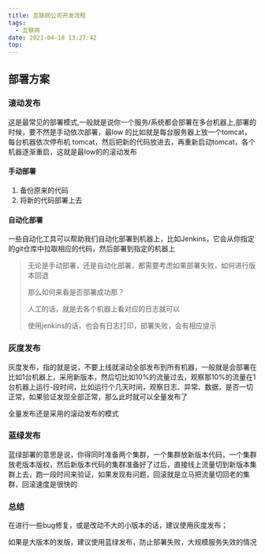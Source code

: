 ```yaml
---
title: 互联网公司开发流程
tags:
  - 互联网
date: 2021-04-18 13:27:42
top:
---
```


## 部署方案

### 滚动发布

这是最常见的部署模式,一般就是说你一个服务/系统都会部署在多台机器上,部署的时候，要不然是手动依次部署，最low 的比如就是每台服务器上放一个tomcat，每台机器依次停布机 tomcat，然后把新的代码放进去，再重新启动tomcat，各个机器逐渐重启，这就是最low的的滚动发布

#### 手动部署

1. 备份原来的代码
2. 将新的代码部署上去

#### 自动化部署

一些自动化工具可以帮助我们自动化部署到机器上，比如Jenkins，它会从你指定的git仓库中拉取相应的代码，然后部署到指定的机器上

> 无论是手动部署，还是自动化部署，都需要考虑如果部署失败，如何进行版本回退
>
> 那么如何来看是否部署成功那？
>
> 人工的话，就是去各个机器上看对应的日志就可以
>
> 使用jenkins的话，也会有日志打印，部署失败，会有相应提示

### 灰度发布

灰度发布，指的就是说，不要上线就滚动全部发布到所有机器，一般就是会部署在比如1台机器上，采用新版本，然后切比如10%的流量过去，观察那10%的流量在1台机器上运行-段时间，比如运行个几天时间，观察日志、异常、数据，是否一切正常，如果验证发现全部正常，那么此时就可以全量发布了

全量发布还是采用的滚动发布的模式

### 蓝绿发布

蓝绿部署的意思是说，你得同时准备两个集群，一个集群放新版本代码，一个集群放老版本版权，然后新版本代码的集群准备好了过后，直接线上流量切到新版本集群上去，跑一段时间来验证，如果发现有问题，回滚就是立马把流量切回老的集群，回滚速度是很快的

### 总结

在进行一些bug修复，或是改动不大的小版本的话，建议使用灰度发布；

如果是大版本的发版，建议使用蓝绿发布，防止部署失败，大规模服务失效的情况